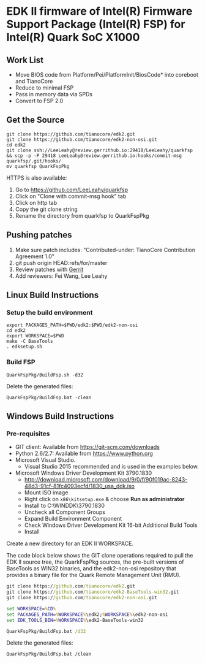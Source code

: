 # EDK II firmware of Intel(R) Firmware Support Package (Intel(R) FSP) for Intel(R) Quark SoC X1000

## Work List

* Move BIOS code from Platform/Pei/PlatformInit/BiosCode* into coreboot and
TianoCore
* Reduce to minimal FSP
* Pass in memory data via SPDs
* Convert to FSP 2.0

## Get the Source

```
git clone https://github.com/tianocore/edk2.git
git clone https://github.com/tianocore/edk2-non-osi.git
cd edk2
git clone ssh://LeeLeahy@review.gerrithub.io:29418/LeeLeahy/quarkfsp && scp -p -P 29418 LeeLeahy@review.gerrithub.io:hooks/commit-msg quarkfsp/.git/hooks/
mv quarkfsp QuarkFspPkg
```

HTTPS is also available:
1. Go to https://github.com/LeeLeahy/quarkfsp
2. Click on "Clone with commit-msg hook" tab
3. Click on http tab
4. Copy the git clone string
5. Rename the directory from quarkfsp to QuarkFspPkg

## Pushing patches

1. Make sure patch includes: "Contributed-under: TianoCore Contribution
Agreement 1.0"
2. git push origin HEAD:refs/for/master
3. Review patches with [Gerrit](https://review.gerrithub.io/)
4. Add reviewers: Fei Wang, Lee Leahy

## **Linux Build Instructions**

### Setup the build environment

```
export PACKAGES_PATH=$PWD/edk2:$PWD/edk2-non-osi
cd edk2
export WORKSPACE=$PWD
make -C BaseTools
. edksetup.sh
```

### Build FSP

```
QuarkFspPkg/BuildFsp.sh -d32
```

Delete the generated files:
```
QuarkFspPkg/BuildFsp.bat -clean
```

## **Windows Build Instructions**

### Pre-requisites

* GIT client: Available from https://git-scm.com/downloads
* Python 2.6/2.7: Available from https://www.python.org
* Microsoft Visual Studio.
  - Visual Studio 2015 recommended and is used in the examples below.
* Microsoft Windows Driver Development Kit 3790.1830
  - http://download.microsoft.com/download/9/0/f/90f019ac-8243-48d3-91cf-81fc4093ecfd/1830_usa_ddk.iso
  - Mount ISO image
  - Right click on ```x86\kitsetup.exe``` & choose **Run as administrator**
  - Install to C:\WINDDK\3790.1830
  - Uncheck all Component Groups
  - Expand Build Environment Component
  - Check Windows Driver Development Kit 16-bit Additional Build Tools
  - Install

Create a new directory for an EDK II WORKSPACE.

The code block below shows the GIT clone operations required to pull the EDK II
source tree, the QuarkFspPkg sources, the pre-built versions of BaseTools as WIN32
binaries, and the edk2-non-osi repository that provides a binary file for the
Quark Remote Management Unit (RMU).

```cmd
git clone https://github.com/tianocore/edk2.git
git clone https://github.com/tianocore/edk2-BaseTools-win32.git
git clone https://github.com/tianocore/edk2-non-osi.git

set WORKSPACE=%CD%
set PACKAGES_PATH=%WORKSPACE%\edk2;%WORKSPACE%\edk2-non-osi
set EDK_TOOLS_BIN=%WORKSPACE%\edk2-BaseTools-win32

QuarkFspPkg/BuildFsp.bat /d32
```

Delete the generated files:

```
QuarkFspPkg/BuildFsp.bat /clean
```
